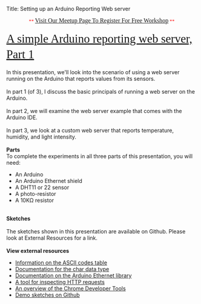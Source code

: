 Title: Setting up an Arduino Reporting Web server



<div class="jumbotron">
<div class="container-fluid">
<h2 class="section-title" data-lecture-id="276224" data-lecture-url="/courses/arduino-sbs/lectures/276224" data-next-lecture-id="276225" data-next-lecture-url="/courses/arduino-sbs/lectures/276225" data-previous-lecture-id="276222" data-previous-lecture-url="/courses/arduino-sbs/lectures/276222" id="lecture_heading" style="box-sizing: border-box; color: #333333; font-family: proxima; font-size: 31px; line-height: 41px; margin-bottom: 18px; margin-top: 10px; text-align: center;">
<span style="color: red; font-family: 'Times New Roman'; font-size: small; font-weight: normal; line-height: normal;">**&nbsp;</span><a href="http://www.meetup.com/TechmillDenton/" rel="nofollow" style="font-family: 'Times New Roman'; font-size: medium; font-weight: normal; line-height: normal; text-align: center;" target="_blank">Visit Our Meetup Page To Register For Free Workshop</a><span style="color: red; font-family: 'Times New Roman'; font-size: small; font-weight: normal; line-height: normal;">&nbsp;**</span></h2>
<h2 class="section-title" data-lecture-id="276224" data-lecture-url="/courses/arduino-sbs/lectures/276224" data-next-lecture-id="276225" data-next-lecture-url="/courses/arduino-sbs/lectures/276225" data-previous-lecture-id="276222" data-previous-lecture-url="/courses/arduino-sbs/lectures/276222" id="lecture_heading" style="box-sizing: border-box; color: #333333; font-family: Proxima; font-size: 31px; line-height: 41px; margin-bottom: 18px; margin-top: 10px;">
<span style="font-weight: normal;"><a href="http://txplore.tv/courses/arduino-sbs/lectures/276224?affcode=6107_xiz8dp9c" rel="nofollow" target="_blank">A simple Arduino reporting web server, Part 1</a></span></h2>
In this presentation, we'll look into the scenario of using a web server running on the Arduino that reports values from its sensors.<br />
<br />
In part 1 (of 3), I discuss the basic principals of running a web server on the Arduino.<br />
<br />
In part 2, we will examine the web server example that comes with the Arduino IDE.<br />
<br />
In part 3, we look at a custom web server that reports temperature, humidity, and light intensity.<br />
<br />
<b>Parts</b><br />
To complete the experiments in all three parts of this presentation, you will need:<br />
<ul>
<li>An Arduino</li>
<li>An Arduino Ethernet shield</li>
<li>A DHT11 or 22 sensor</li>
<li>A photo-resistor</li>
<li>A 10KΩ resistor</li>
</ul>
<br />
<b>Sketches</b><br />
<br />
The sketches shown in this presentation are available on Github. Please look at External Resources for a link.<br />
<div>
<b><br />View external resources</b><br />
<ul>
<li><a href="http://ascii.cl/">Information on the ASCII codes table</a></li>
<li><a href="http://www.arduino.cc/en/Reference/Char">Documentation for the char data type</a></li>
<li><a href="http://www.arduino.cc/en/Reference/Ethernet">Documentation on the Arduino Ethernet library</a></li>
<li><a href="http://requestb.in/">A tool for inspecting HTTP requests</a></li>
<li><a href="https://developer.chrome.com/devtools">An overview of the Chrome Developer Tools</a></li>
<li><a href="https://github.com/futureshocked/arduino_sbs/tree/master/A%20reporting%20web%20server">Demo sketches on Github</a></li>
</ul>
</div>

</div></div>